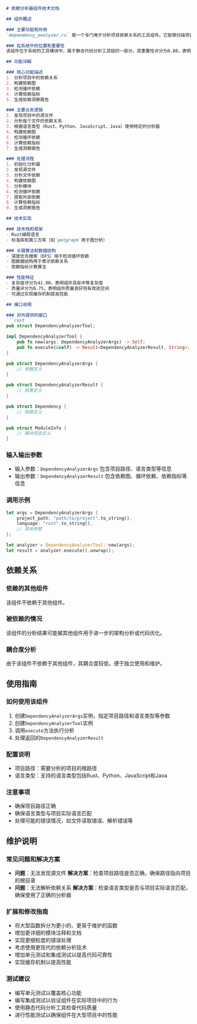 ```markdown
# 依赖分析器组件技术文档

## 组件概述

### 主要功能和作用
`dependency_analyzer.rs` 是一个专门用于分析项目依赖关系的工具组件。它能够扫描项目源代码，构建依赖图，检测循环依赖，计算依赖指标，并生成依赖洞察报告。该组件对理解项目架构、优化依赖关系、提高代码可维护性具有重要意义。

### 在系统中的位置和重要性
该组件位于系统的工具模块中，属于静态代码分析工具链的一部分。其重要性评分为0.80，表明它在系统中扮演着关键角色。该组件不依赖于其他组件，但其分析结果可能被其他组件用于进一步的架构分析或代码优化。

## 功能详解

### 核心功能描述
1. 分析项目中的依赖关系
2. 构建依赖图
3. 检测循环依赖
4. 计算依赖指标
5. 生成依赖洞察报告

### 主要业务逻辑
1. 发现项目中的源文件
2. 分析每个文件的依赖关系
3. 根据语言类型（Rust、Python、JavaScript、Java）使用特定的分析器
4. 构建依赖图
5. 检测循环依赖
6. 计算依赖指标
7. 生成洞察报告

### 处理流程
1. 初始化分析器
2. 发现源文件
3. 分析文件依赖
4. 构建依赖图
5. 分析模块
6. 检测循环依赖
7. 提取外部依赖
8. 计算依赖指标
9. 生成洞察报告

## 技术实现

### 技术栈和框架
- Rust编程语言
- 标准库和第三方库（如`petgraph`用于图分析）

### 关键算法和数据结构
- 深度优先搜索（DFS）用于检测循环依赖
- 图数据结构用于表示依赖关系
- 依赖指标计算算法

### 性能特征
- 复杂度评分为41.00，表明组件具有中等复杂度
- 质量评分为0.75，表明组件质量良好但有改进空间
- 可通过实现缓存机制提高性能

## 接口说明

### 对外提供的接口
```rust
pub struct DependencyAnalyzerTool;

impl DependencyAnalyzerTool {
    pub fn new(args: DependencyAnalyzerArgs) -> Self;
    pub fn execute(&self) -> Result<DependencyAnalyzerResult, String>;
}

pub struct DependencyAnalyzerArgs {
    // 参数定义
}

pub struct DependencyAnalyzerResult {
    // 结果定义
}

pub struct Dependency {
    // 依赖定义
}

pub struct ModuleInfo {
    // 模块信息定义
}
```

### 输入输出参数
- 输入参数：`DependencyAnalyzerArgs` 包含项目路径、语言类型等信息
- 输出参数：`DependencyAnalyzerResult` 包含依赖图、循环依赖、依赖指标等信息

### 调用示例
```rust
let args = DependencyAnalyzerArgs {
    project_path: "path/to/project".to_string(),
    language: "rust".to_string(),
    // 其他参数
};

let analyzer = DependencyAnalyzerTool::new(args);
let result = analyzer.execute().unwrap();
```

## 依赖关系

### 依赖的其他组件
该组件不依赖于其他组件。

### 被依赖的情况
该组件的分析结果可能被其他组件用于进一步的架构分析或代码优化。

### 耦合度分析
由于该组件不依赖于其他组件，其耦合度较低，便于独立使用和维护。

## 使用指南

### 如何使用该组件
1. 创建`DependencyAnalyzerArgs`实例，指定项目路径和语言类型等参数
2. 创建`DependencyAnalyzerTool`实例
3. 调用`execute`方法执行分析
4. 处理返回的`DependencyAnalyzerResult`

### 配置说明
- 项目路径：需要分析的项目的根路径
- 语言类型：支持的语言类型包括Rust、Python、JavaScript和Java

### 注意事项
- 确保项目路径正确
- 确保语言类型与项目实际语言匹配
- 处理可能的错误情况，如文件读取错误、解析错误等

## 维护说明

### 常见问题和解决方案
- **问题**：无法发现源文件
  **解决方案**：检查项目路径是否正确，确保路径指向项目的根目录
- **问题**：无法解析依赖关系
  **解决方案**：检查语言类型是否与项目实际语言匹配，确保使用了正确的分析器

### 扩展和修改指南
- 将大型函数拆分为更小的、更易于维护的函数
- 增加更详细的模块注释和文档
- 实现更细粒度的错误处理
- 考虑使用更现代的依赖分析技术
- 增加单元测试和集成测试以提高代码可靠性
- 实现缓存机制以提高性能

### 测试建议
- 编写单元测试以覆盖核心功能
- 编写集成测试以验证组件在实际项目中的行为
- 使用静态代码分析工具检查代码质量
- 进行性能测试以确保组件在大型项目中的性能
```